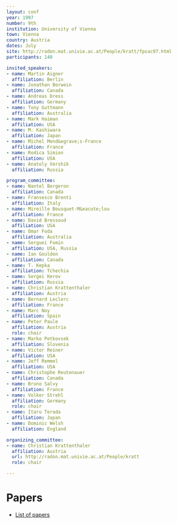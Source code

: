 ```yaml
---
layout: conf
year: 1997
number: 9th
institution: University of Vienna
town: Vienna
country: Austria
dates: July
site: http://radon.mat.univie.ac.at/People/kratt/fpsac97.html
participants: 140

invited_speakers:
- name: Martin Aigner
  affiliation: Berlin
- name: Jonathan Borwein
  affiliation: Canada
- name: Andreas Dress
  affiliation: Germany
- name: Tony Guttmann
  affiliation: Australia
- name: Mark Haiman
  affiliation: USA
- name: M. Kashiwara
  affiliation: Japan
- name: Michel Mend&egrave;s-France
  affiliation: France
- name: Rodica Simion
  affiliation: USA
- name: Anatoly Vershik
  affiliation: Russia

program_committee:
- name: Nantel Bergeron
  affiliation: Canada
- name: Fransesco Brenti
  affiliation: Italy
- name: Mireille Bousquet-M&eacute;lou
  affiliation: France
- name: David Bressoud
  affiliation: USA
- name: Omar Foda
  affiliation: Australia
- name: Serguei Fomin
  affiliation: USA, Russia
- name: Ian Goulden
  affiliation: Canada
- name: T. Kepka
  affiliation: Tchechia
- name: Sergei Kerov
  affiliation: Russia
- name: Christian Krattenthaler
  affiliation: Austria
- name: Bernard Leclerc
  affiliation: France
- name: Marc Noy
  affiliation: Spain
- name: Peter Paule
  affiliation: Austria
  role: chair
- name: Marko Petkovsek
  affiliation: Slovenia
- name: Victor Reiner
  affiliation: USA
- name: Jeff Remmel
  affiliation: USA
- name: Christophe Reutenauer
  affiliation: Canada
- name: Bruno Salvy
  affiliation: France
- name: Volker Strehl
  affiliation: Germany
  role: chair
- name: Itaru Terada
  affiliation: Japan
- name: Dominic Welsh
  affiliation: England

organizing_committee:
- name: Christian Krattenthaler
  affiliation: Austria
  url: http://radon.mat.univie.ac.at/People/kratt
  role: chair

---
```

# Papers

- <A HREF="articles.html">List of papers</A>
